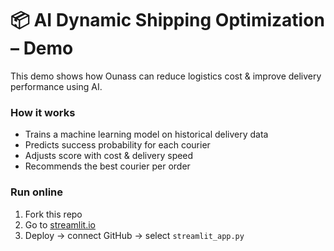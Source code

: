 # 📦 AI Dynamic Shipping Optimization – Demo

This demo shows how Ounass can reduce logistics cost & improve delivery
performance using AI.

### How it works
- Trains a machine learning model on historical delivery data
- Predicts success probability for each courier
- Adjusts score with cost & delivery speed
- Recommends the best courier per order

### Run online
1. Fork this repo
2. Go to [streamlit.io](https://share.streamlit.io)
3. Deploy → connect GitHub → select `streamlit_app.py`
